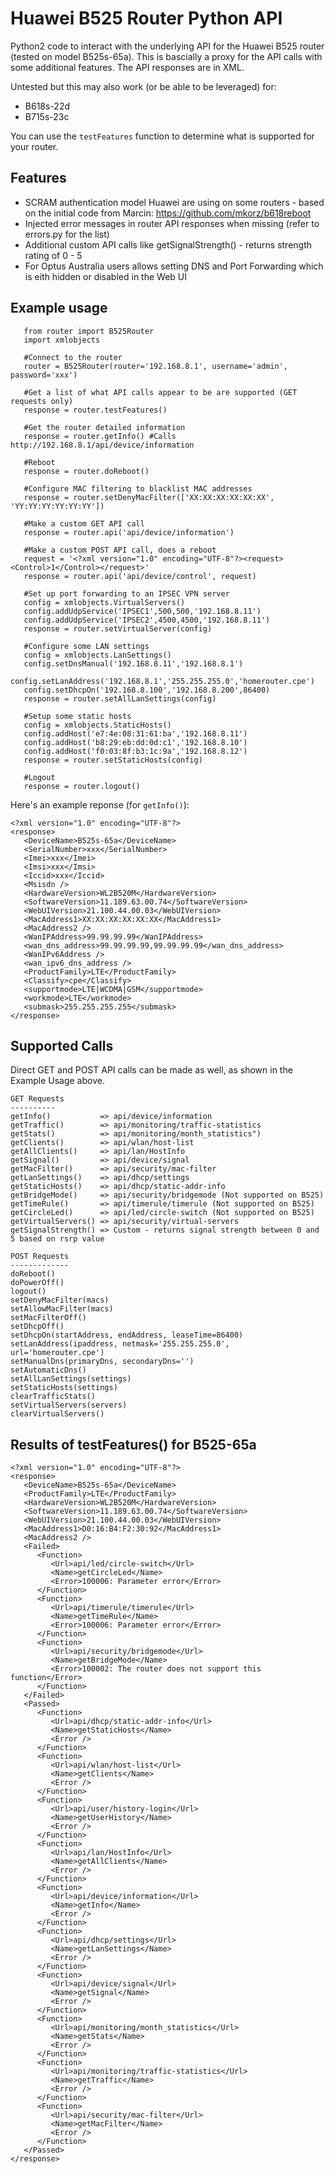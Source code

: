 # Huawei B525 Router Python API
Python2 code to interact with the underlying API for the Huawei B525 router (tested on model B525s-65a).
This is bascially a proxy for the API calls with some additional features.
The API responses are in XML.

Untested but this may also work (or be able to be leveraged) for:
- B618s-22d
- B715s-23c

You can use the ```testFeatures``` function to determine what is supported for your router.

## Features
- SCRAM authentication model Huawei are using on some routers - based on the initial code from Marcin: https://github.com/mkorz/b618reboot
- Injected error messages in router API responses when missing (refer to errors.py for the list)
- Additional custom API calls like getSignalStrength() - returns strength rating of 0 - 5
- For Optus Australia users allows setting DNS and Port Forwarding which is eith hidden or disabled in the Web UI

## Example usage
```
   from router import B525Router
   import xmlobjects
   
   #Connect to the router
   router = B525Router(router='192.168.8.1', username='admin', password='xxx')

   #Get a list of what API calls appear to be are supported (GET requests only)
   response = router.testFeatures()

   #Get the router detailed information
   response = router.getInfo() #Calls http://192.168.8.1/api/device/information

   #Reboot
   response = router.doReboot()

   #Configure MAC filtering to blacklist MAC addresses
   response = router.setDenyMacFilter(['XX:XX:XX:XX:XX:XX', 'YY:YY:YY:YY:YY:YY'])

   #Make a custom GET API call
   response = router.api('api/device/information')

   #Make a custom POST API call, does a reboot
   request = '<?xml version="1.0" encoding="UTF-8"?><request><Control>1</Control></request>'
   response = router.api('api/device/control', request)

   #Set up port forwarding to an IPSEC VPN server
   config = xmlobjects.VirtualServers()
   config.addUdpService('IPSEC1',500,500,'192.168.8.11')
   config.addUdpService('IPSEC2',4500,4500,'192.168.8.11')
   response = router.setVirtualServer(config)

   #Configure some LAN settings
   config = xmlobjects.LanSettings()
   config.setDnsManual('192.168.8.11','192.168.8.1')
   config.setLanAddress('192.168.8.1','255.255.255.0','homerouter.cpe')
   config.setDhcpOn('192.168.8.100','192.168.8.200',86400)
   response = router.setAllLanSettings(config)

   #Setup some static hosts
   config = xmlobjects.StaticHosts()
   config.addHost('e7:4e:08:31:61:ba','192.168.8.11')
   config.addHost('b8:29:eb:dd:0d:c1','192.168.8.10')
   config.addHost('f0:03:8f:b3:1c:9a','192.168.8.12')
   response = router.setStaticHosts(config)

   #Logout
   response = router.logout()
```

Here's an example reponse (for ```getInfo()```):
```
<?xml version="1.0" encoding="UTF-8"?>
<response>
   <DeviceName>B525s-65a</DeviceName>
   <SerialNumber>xxx</SerialNumber>
   <Imei>xxx</Imei>
   <Imsi>xxx</Imsi>
   <Iccid>xxx</Iccid>
   <Msisdn />
   <HardwareVersion>WL2B520M</HardwareVersion>
   <SoftwareVersion>11.189.63.00.74</SoftwareVersion>
   <WebUIVersion>21.100.44.00.03</WebUIVersion>
   <MacAddress1>XX:XX:XX:XX:XX:XX</MacAddress1>
   <MacAddress2 />
   <WanIPAddress>99.99.99.99</WanIPAddress>
   <wan_dns_address>99.99.99.99,99.99.99.99</wan_dns_address>
   <WanIPv6Address />
   <wan_ipv6_dns_address />
   <ProductFamily>LTE</ProductFamily>
   <Classify>cpe</Classify>
   <supportmode>LTE|WCDMA|GSM</supportmode>
   <workmode>LTE</workmode>
   <submask>255.255.255.255</submask>
</response>
```

## Supported Calls
Direct GET and POST API calls can be made as well, as shown in the Example Usage above.
```
GET Requests
----------
getInfo()           => api/device/information
getTraffic()        => api/monitoring/traffic-statistics
getStats()          => api/monitoring/month_statistics")
getClients()        => api/wlan/host-list
getAllClients()     => api/lan/HostInfo
getSignal()         => api/device/signal
getMacFilter()      => api/security/mac-filter
getLanSettings()    => api/dhcp/settings
getStaticHosts()    => api/dhcp/static-addr-info
getBridgeMode()     => api/security/bridgemode (Not supported on B525)
getTimeRule()       => api/timerule/timerule (Not supported on B525)
getCircleLed()      => api/led/circle-switch (Not supported on B525)
getVirtualServers() => api/security/virtual-servers
getSignalStrength() => Custom - returns signal strength between 0 and 5 based on rsrp value

POST Requests
-------------
doReboot()
doPowerOff()
logout()
setDenyMacFilter(macs)
setAllowMacFilter(macs)
setMacFilterOff()
setDhcpOff()
setDhcpOn(startAddress, endAddress, leaseTime=86400)
setLanAddress(ipaddress, netmask='255.255.255.0', url='homerouter.cpe')
setManualDns(primaryDns, secondaryDns='')
setAutomaticDns()
setAllLanSettings(settings)
setStaticHosts(settings)
clearTrafficStats()
setVirtualServers(servers)
clearVirtualServers()
```

## Results of testFeatures() for B525-65a
```
<?xml version="1.0" encoding="UTF-8"?>
<response>
   <DeviceName>B525s-65a</DeviceName>
   <ProductFamily>LTE</ProductFamily>
   <HardwareVersion>WL2B520M</HardwareVersion>
   <SoftwareVersion>11.189.63.00.74</SoftwareVersion>
   <WebUIVersion>21.100.44.00.03</WebUIVersion>
   <MacAddress1>D0:16:B4:F2:30:92</MacAddress1>
   <MacAddress2 />
   <Failed>
      <Function>
         <Url>api/led/circle-switch</Url>
         <Name>getCircleLed</Name>
         <Error>100006: Parameter error</Error>
      </Function>
      <Function>
         <Url>api/timerule/timerule</Url>
         <Name>getTimeRule</Name>
         <Error>100006: Parameter error</Error>
      </Function>
      <Function>
         <Url>api/security/bridgemode</Url>
         <Name>getBridgeMode</Name>
         <Error>100002: The router does not support this function</Error>
      </Function>
   </Failed>
   <Passed>
      <Function>
         <Url>api/dhcp/static-addr-info</Url>
         <Name>getStaticHosts</Name>
         <Error />
      </Function>
      <Function>
         <Url>api/wlan/host-list</Url>
         <Name>getClients</Name>
         <Error />
      </Function>
      <Function>
         <Url>api/user/history-login</Url>
         <Name>getUserHistory</Name>
         <Error />
      </Function>
      <Function>
         <Url>api/lan/HostInfo</Url>
         <Name>getAllClients</Name>
         <Error />
      </Function>
      <Function>
         <Url>api/device/information</Url>
         <Name>getInfo</Name>
         <Error />
      </Function>
      <Function>
         <Url>api/dhcp/settings</Url>
         <Name>getLanSettings</Name>
         <Error />
      </Function>
      <Function>
         <Url>api/device/signal</Url>
         <Name>getSignal</Name>
         <Error />
      </Function>
      <Function>
         <Url>api/monitoring/month_statistics</Url>
         <Name>getStats</Name>
         <Error />
      </Function>
      <Function>
         <Url>api/monitoring/traffic-statistics</Url>
         <Name>getTraffic</Name>
         <Error />
      </Function>
      <Function>
         <Url>api/security/mac-filter</Url>
         <Name>getMacFilter</Name>
         <Error />
      </Function>
   </Passed>
</response>
```
